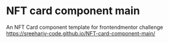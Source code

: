 # NFT card component main
 An NFT Card component template for frontendmentor challenge
https://sreehariv-code.github.io/NFT-card-component-main/

